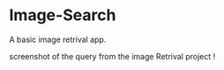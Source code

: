 # Image-Search
A basic image retrival app.

screenshot of the query from the image Retrival project !

